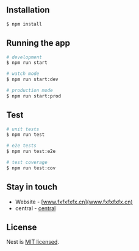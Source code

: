 
## Installation

```bash
$ npm install
```

## Running the app

```bash
# development
$ npm run start

# watch mode
$ npm run start:dev

# production mode
$ npm run start:prod
```

## Test

```bash
# unit tests
$ npm run test

# e2e tests
$ npm run test:e2e

# test coverage
$ npm run test:cov
```
## Stay in touch
- Website - [www.fxfxfxfx.cn](www.fxfxfxfx.cn)
- central - [central](https://blog.csdn.net/qq_21987433/article/details/108344682)

## License

  Nest is [MIT licensed](LICENSE).
